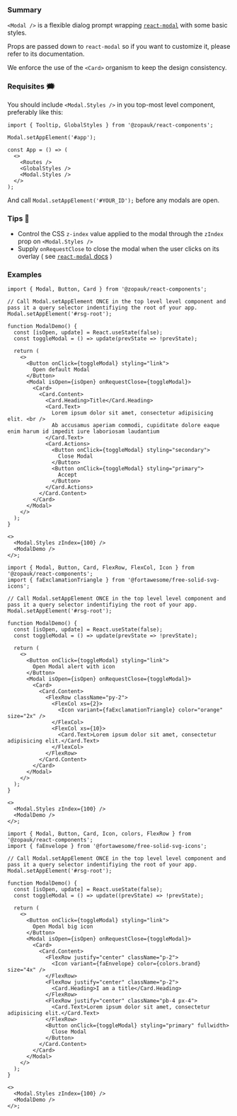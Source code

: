 ### Summary

`<Modal />` is a flexible dialog prompt wrapping [`react-modal`](http://reactcommunity.org/react-modal/) with some basic styles.

Props are passed down to `react-modal` so if you want to customize it, please refer to its documentation.

We enforce the use of the `<Card>` organism to keep the design consistency.

### Requisites 🗯

You should include `<Modal.Styles />` in you top-most level component, preferably like this:

```tsx static
import { Tooltip, GlobalStyles } from '@zopauk/react-components';

Modal.setAppElement('#app');

const App = () => (
  <>
    <Routes />
    <GlobalStyles />
    <Modal.Styles />
  </>
);
```

And call `Modal.setAppElement('#YOUR_ID');` before any modals are open.

### Tips 💄

- Control the CSS `z-index` value applied to the modal through the `zIndex` prop on `<Modal.Styles />`
- Supply `onRequestClose` to close the modal when the user clicks on its overlay ( see [`react-modal` docs](http://reactcommunity.org/react-modal/examples/on_request_close.html) )

### Examples

```tsx
import { Modal, Button, Card } from '@zopauk/react-components';

// Call Modal.setAppElement ONCE in the top level level component and pass it a query selector indentifiying the root of your app.
Modal.setAppElement('#rsg-root');

function ModalDemo() {
  const [isOpen, update] = React.useState(false);
  const toggleModal = () => update(prevState => !prevState);

  return (
    <>
      <Button onClick={toggleModal} styling="link">
        Open default Modal
      </Button>
      <Modal isOpen={isOpen} onRequestClose={toggleModal}>
        <Card>
          <Card.Content>
            <Card.Heading>Title</Card.Heading>
            <Card.Text>
              Lorem ipsum dolor sit amet, consectetur adipisicing elit. <br />
              Ab accusamus aperiam commodi, cupiditate dolore eaque enim harum id impedit iure laboriosam laudantium
            </Card.Text>
            <Card.Actions>
              <Button onClick={toggleModal} styling="secondary">
                Close Modal
              </Button>
              <Button onClick={toggleModal} styling="primary">
                Accept
              </Button>
            </Card.Actions>
          </Card.Content>
        </Card>
      </Modal>
    </>
  );
}

<>
  <Modal.Styles zIndex={100} />
  <ModalDemo />
</>;
```

```tsx
import { Modal, Button, Card, FlexRow, FlexCol, Icon } from '@zopauk/react-components';
import { faExclamationTriangle } from '@fortawesome/free-solid-svg-icons';

// Call Modal.setAppElement ONCE in the top level level component and pass it a query selector indentifiying the root of your app.
Modal.setAppElement('#rsg-root');

function ModalDemo() {
  const [isOpen, update] = React.useState(false);
  const toggleModal = () => update(prevState => !prevState);

  return (
    <>
      <Button onClick={toggleModal} styling="link">
        Open Modal alert with icon
      </Button>
      <Modal isOpen={isOpen} onRequestClose={toggleModal}>
        <Card>
          <Card.Content>
            <FlexRow className="py-2">
              <FlexCol xs={2}>
                <Icon variant={faExclamationTriangle} color="orange" size="2x" />
              </FlexCol>
              <FlexCol xs={10}>
                <Card.Text>Lorem ipsum dolor sit amet, consectetur adipisicing elit.</Card.Text>
              </FlexCol>
            </FlexRow>
          </Card.Content>
        </Card>
      </Modal>
    </>
  );
}

<>
  <Modal.Styles zIndex={100} />
  <ModalDemo />
</>;
```

```tsx
import { Modal, Button, Card, Icon, colors, FlexRow } from '@zopauk/react-components';
import { faEnvelope } from '@fortawesome/free-solid-svg-icons';

// Call Modal.setAppElement ONCE in the top level level component and pass it a query selector indentifiying the root of your app.
Modal.setAppElement('#rsg-root');

function ModalDemo() {
  const [isOpen, update] = React.useState(false);
  const toggleModal = () => update((prevState) => !prevState);

  return (
    <>
      <Button onClick={toggleModal} styling="link">
        Open Modal big icon
      </Button>
      <Modal isOpen={isOpen} onRequestClose={toggleModal}>
        <Card>
          <Card.Content>
            <FlexRow justify="center" className="p-2">
              <Icon variant={faEnvelope} color={colors.brand} size="4x" />
            </FlexRow>
            <FlexRow justify="center" className="p-2">
              <Card.Heading>I am a title</Card.Heading>
            </FlexRow>
            <FlexRow justify="center" className="pb-4 px-4">
              <Card.Text>Lorem ipsum dolor sit amet, consectetur adipisicing elit.</Card.Text>
            </FlexRow>
            <Button onClick={toggleModal} styling="primary" fullwidth>
              Close Modal
            </Button>
          </Card.Content>
        </Card>
      </Modal>
    </>
  );
}

<>
  <Modal.Styles zIndex={100} />
  <ModalDemo />
</>;
```
